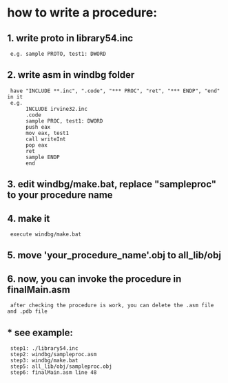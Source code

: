# how to write a procedure:
## 1. write proto in library54.inc 
     e.g. sample PROTO, test1: DWORD
## 2. write asm in windbg folder
     have "INCLUDE **.inc", ".code", "*** PROC", "ret", "*** ENDP", "end" in it
     e.g.
          INCLUDE irvine32.inc
          .code
          sample PROC, test1: DWORD
          push eax
          mov eax, test1
          call writeInt
          pop eax
          ret
          sample ENDP
          end
## 3. edit windbg/make.bat, replace "sampleproc" to your procedure name
## 4. make it
     execute windbg/make.bat
## 5. move 'your_procedure_name'.obj to all_lib/obj
## 6. now, you can invoke the procedure in finalMain.asm
     after checking the procedure is work, you can delete the .asm file and .pdb file
## * see example:
     step1: ./library54.inc
     step2: windbg/sampleproc.asm
     step3: windbg/make.bat
     step5: all_lib/obj/sampleproc.obj
     step6: finalMain.asm line 48
